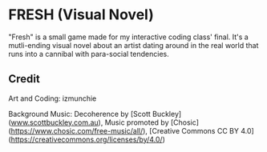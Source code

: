 # FRESH (Visual Novel)
"Fresh" is a small game made for my interactive coding class' final. It's a mutli-ending visual novel about an artist dating around in the real world that runs into a cannibal with para-social tendencies.

## Credit
Art and Coding: izmunchie

Background Music: Decoherence by [Scott Buckley] (www.scottbuckley.com.au), Music promoted by [Chosic] (https://www.chosic.com/free-music/all/), [Creative Commons CC BY 4.0] (https://creativecommons.org/licenses/by/4.0/)
 
